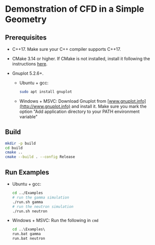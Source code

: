 # Demonstration of CFD in a Simple Geometry

## Prerequisites
- C++17. Make sure your C++ compiler supports C++17.
- CMake 3.14 or higher. If CMake is not installed, install it following the instructions [here](https://cmake.org/install/).

- Gnuplot 5.2.6+. 
  - Ubuntu + gcc:
    ```bash
    sudo apt install gnuplot
    ```
  - Windows + MSVC:
    Download Gnuplot from [www.gnuplot.info](http://www.gnuplot.info) and install it. Make sure you mark the option "Add application directory to your PATH environment variable"


## Build
  ```bash
  mkdir -p build
  cd build
  cmake ..
  cmake --build . --config Release
  ```
## Run Examples
- Ubuntu + gcc:
  ```bash
  cd ../Examples
  # run the gamma simulation
  ./run.sh gamma
  # run the neutron simulation
  ./run.sh neutron 
  ```
- Windows + MSVC: Run the following in `cmd`
  ```cmd
  cd ..\Examples\
  run.bat gamma
  run.bat neutron 
  ```
